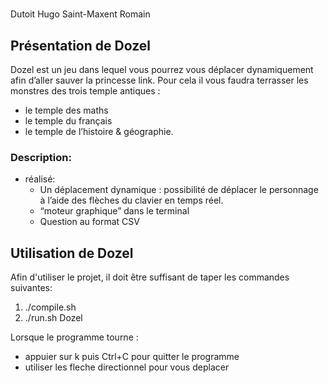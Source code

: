 # <NomProjet>

Dutoit Hugo Saint-Maxent Romain

## Présentation de Dozel

Dozel est un jeu dans lequel vous pourrez vous déplacer dynamiquement afin d’aller sauver la princesse link.
 Pour cela il vous faudra terrasser les monstres des trois temple antiques :
-   le temple des maths
-   le temple du français
-   le temple de l’histoire & géographie.

### Description:
-   réalisé:
    -   Un déplacement dynamique : possibilité de déplacer le personnage à l’aide des flèches du clavier en temps réel. 
    -   “moteur graphique” dans le terminal
    -   Question au format CSV

## Utilisation de Dozel

Afin d'utiliser le projet, il doit être suffisant de taper les 
commandes suivantes:
1.   ./compile.sh
2.  ./run.sh Dozel

Lorsque le programme tourne :
-   appuier sur k puis Ctrl+C pour quitter le programme
-   utiliser les fleche directionnel pour vous deplacer 

